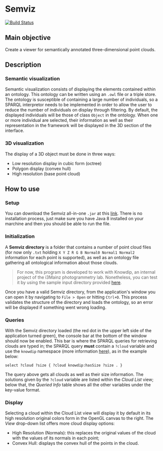 # Semviz

[![Build Status](https://travis-ci.org/vmoglan/semviz.svg?branch=master)](https://travis-ci.org/vmoglan/semviz)

## Main objective
Create a viewer for semantically annotated three-dimensional point clouds.

## Description
### Semantic visualization
Semantic visualization consists of displaying the elements contained within an ontology. This ontology can be written using an `.owl` file or a triple store. The ontology is susceptible of containing a large number of individuals, so a SPARQL interpretor needs to be implemented in order to allow the user to reduce the number of individuals on display through filtering. By default, the displayed individuals will be those of class `Object` in the ontology. When one or more individual are selected, their information as well as their representation in the framework will be displayed in the 3D section of the interface.

### 3D visualization
The display of a 3D object must be done in three ways:

- Low resolution display in cubic form (octree)
- Polygon display (convex hull)
- High resolution (base point cloud)

## How to use
### Setup
You can download the Semviz all-in-one `.jar` at this [link](https://github.com/vmoglan/semviz/releases/download/v1.0.0/semviz-1.0.0.jar). There is no installation process, just make sure you have Java 8 installed on your marchine and then you should be able to run the file.
### Initialization
A **Semviz directory** is a folder that contains a number of point cloud files (for now only `.txt` holding `X Y Z R G B Normal0 Normal1 Normal2` information for each point is supported), as well as an ontology file gathering all ontological information about those clouds. 

> For now, this program is developed to work with Knowdip, an internal project of the i3Mainz photogrammetry lab. Nonetheless, you can test it by using the sample input directory provided [here](https://github.com/vmoglan/semviz/releases/download/v1.0.0/semviz-sample-directory.zip). 

Once you have a valid Semviz directory, from the application's window you can open it by navigating to `File > Open` or hitting `Ctrl+O`. This process validates the structure of the directory and loads the ontology, so an error will be displayed if something went wrong loading.

### Queries
With the Semviz directory loaded (the red dot in the upper left side of the application turned green), the console bar at the bottom of the window should now be enabled. This bar is where the SPARQL queries for retrieving clouds are typed in; the SPARQL query **must** contain a `?cloud` variable and use the `knowdip` namespace (more information [here](https://www.researchgate.net/publication/317428247_Summary_of_KnowDIP_project)), as in the example below:

```
select ?cloud ?size { ?cloud knowdip:hasSize ?size . }
```
The query above gets all clouds as well as their size information. The solutions given by the `?cloud` variable are listed within the _Cloud List_ view; below that, the _Queried Info_ table shows all the other variables under the key-value format.

### Display
Selecting a cloud within the Cloud List view will display it by default in its high resolution original colors form in the OpenGL canvas to the right. The _View_ drop-down list offers more cloud display options:

- High Resolution (Normals): this replaces the original values of the cloud with the values of its normals in each point;
- Convex Hull: displays the convex hull of the points in the cloud.
